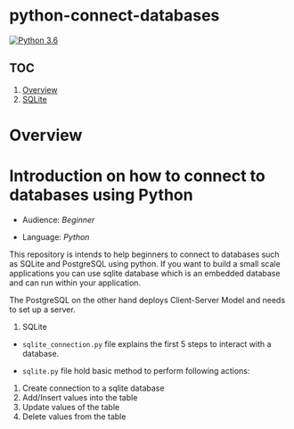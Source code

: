 # python-connect-databases

[![Python 3.6](https://img.shields.io/badge/python-3.6-blue.svg)](https://www.python.org/downloads/release/python-360/)

## TOC

1. [Overview](#overview)
2. [SQLite](#sqlite)

# **Overview**

# Introduction on how to connect to databases using Python

- Audience: _Beginner_

- Language: _Python_

This repository is intends to help beginners to connect to databases such as SQLite and PostgreSQL using python. If you want to build a small scale applications you can use sqlite database which is an embedded database and can run within your application.

The PostgreSQL on the other hand deploys Client-Server Model and needs to set up a server.

1. SQLite

- `sqlite_connection.py` file explains the first 5 steps to interact with a database.

- `sqlite.py` file hold basic method to perform following actions:

1. Create connection to a sqlite database
2. Add/Insert values into the table
3. Update values of the table
4. Delete values from the table
